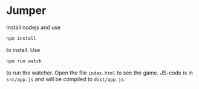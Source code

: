 # Jumper

Install nodejs and use
```bash
npm install
```
to install. Use
```bash
npm run watch
```
to run the watcher. Open the file `index.html` to see the game. JS-code is in `src/app.js` and will be compiled to `dist/app.js`.